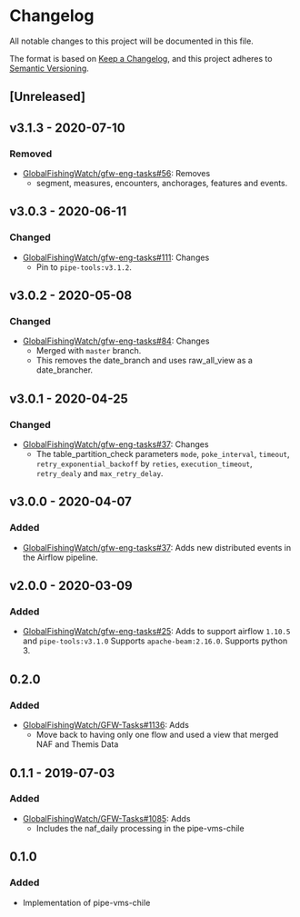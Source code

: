# Changelog

All notable changes to this project will be documented in this file.

The format is based on [Keep a
Changelog](https://keepachangelog.com/en/1.0.0/), and this project adheres to
[Semantic Versioning](https://semver.org/spec/v2.0.0.html).

## [Unreleased]

## v3.1.3 - 2020-07-10

### Removed

  * [GlobalFishingWatch/gfw-eng-tasks#56](https://github.com/GlobalFishingWatch/gfw-eng-tasks/issues/56): Removes
    * segment, measures, encounters, anchorages, features and events.

## v3.0.3 - 2020-06-11

### Changed

  * [GlobalFishingWatch/gfw-eng-tasks#111](https://github.com/GlobalFishingWatch/gfw-eng-tasks/issues/111): Changes
    * Pin to `pipe-tools:v3.1.2`.

## v3.0.2 - 2020-05-08

### Changed

  * [GlobalFishingWatch/gfw-eng-tasks#84](https://github.com/GlobalFishingWatch/gfw-eng-tasks/issues/84): Changes
    * Merged with `master` branch.
    * This removes the date_branch and uses raw_all_view as a date_brancher.

## v3.0.1 - 2020-04-25

### Changed

  * [GlobalFishingWatch/gfw-eng-tasks#37](https://github.com/GlobalFishingWatch/gfw-eng-tasks/issues/37): Changes
    * The table_partition_check parameters `mode`, `poke_interval`, `timeout`,
      `retry_exponential_backoff` by `reties`, `execution_timeout`,
      `retry_dealy` and `max_retry_delay`.

## v3.0.0 - 2020-04-07

### Added

  * [GlobalFishingWatch/gfw-eng-tasks#37](https://github.com/GlobalFishingWatch/gfw-eng-tasks/issues/37): Adds
    new distributed events in the Airflow pipeline.

## v2.0.0 - 2020-03-09

### Added

  * [GlobalFishingWatch/gfw-eng-tasks#25](https://github.com/GlobalFishingWatch/gfw-eng-tasks/issues/25): Adds
    to support airflow `1.10.5` and ``pipe-tools:v3.1.0``
    Supports `apache-beam:2.16.0`.
    Supports python 3.

## 0.2.0

### Added

* [GlobalFishingWatch/GFW-Tasks#1136](https://github.com/GlobalFishingWatch/GFW-Tasks/issues/1136): Adds
  * Move back to having only one flow and used a view that merged NAF and Themis Data

## 0.1.1 - 2019-07-03

### Added

* [GlobalFishingWatch/GFW-Tasks#1085](https://github.com/GlobalFishingWatch/GFW-Tasks/issues/1085): Adds
  * Includes the naf_daily processing in the pipe-vms-chile

## 0.1.0

### Added

* Implementation of pipe-vms-chile

